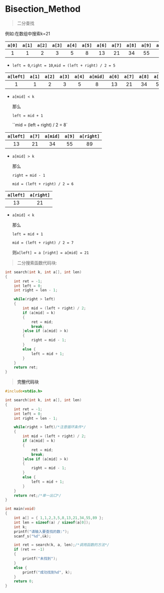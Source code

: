 # Bisection_Method

> 二分查找

例如:在数组中搜索k=21

| `a[0]` | `a[1]` | `a[2]` | `a[3]` | `a[4]` | `a[5]` | `a[6]` | `a[7]` | `a[8]` | `a[9]` | `a[10]` |
| :----: | :----: | :----: | :----: | :----: | :----: | :----: | :----: | :----: | :----: | :-----: |
|   1    |   1    |   2    |   3    |   5    |   8    |   13   |   21   |   34   |   55   |   89    |

- `left = 0`,`right = 10`,`mid = (left + right) / 2 = 5`

| `a[left]` | `a[1]` | `a[2]` | `a[3]` | `a[4]` | `a[mid]` | `a[6]` | `a[7]` | `a[8]` | `a[9]` | `a[right]` |
| :-------: | :----: | :----: | :----: | :----: | :------: | :----: | :----: | :----: | :----: | :--------: |
|     1     |   1    |   2    |   3    |   5    |    8     |   13   |   21   |   34   |   55   |     89     |

- `a[mid] < k`

  那么

  ``left = mid + 1``

  ``mid = (left + right) / 2 = 8`

| `a[left]` | `a[7]` | `a[mid]` | `a[9]` | `a[right]` |
| :-------: | :----: | :------: | :----: | :--------: |
|    13     |   21   |    34    |   55   |     89     |

- `a[mid] > k`

  那么

  `right = mid - 1`

  `mid = (left + right) / 2 = 6`

| `a[left]` | `a[right]` |
| :-------: | :--------: |
|    13     |     21     |

- `a[mid] < k`

  那么

  `left = mid + 1`

  `mid = (left + right) / 2 = 7`

  则`a[left] = a [right] = a[mid] = 21`

> 二分搜索函数代码块:

```C
int search(int k, int a[], int len)
{
	int ret = -1;
	int left = 0;
	int right = len - 1;

	while(right > left)
	{
		int mid = (left + right) / 2;
		if (a[mid] = k) 
		{
			ret = mid;
			break;
		}else if (a[mid] > k) 
		{
			right = mid - 1;
		}
		else {
			left = mid + 1;
		}
	}
	return ret;
}
```

> **完整代码块**

```C
#include<stdio.h>

int search(int k, int a[], int len)
{
	int ret = -1;
	int left = 0;
	int right = len - 1;

	while(right > left)/*注意循环条件*/
	{
		int mid = (left + right) / 2;
		if (a[mid] = k) 
		{
			ret = mid;
			break;
		}else if (a[mid] > k) 
		{
			right = mid - 1;
		}
		else {
			left = mid + 1;
		}
	}
	return ret;/*单一出口*/
}

int main(void)
{
	int a[] = { 1,1,2,3,5,8,13,21,34,55,89 };
	int len = sizeof(a) / sizeof(a[0]);
	int k;
	printf("请输入要查找的数:");
	scanf_s("%d",&k);

	int ret = search(k, a, len);/*调用函数的方法*/
	if (ret == -1)
	{
		printf("未找到");
	}
	else {
		printf("成功找到%d", k);
	}
	return 0;
}
```

